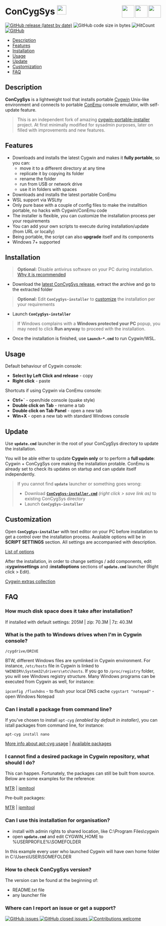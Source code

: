 # ConCygSys <a href="../.."><img height="30" src="https://camo.githubusercontent.com/7710b43d0476b6f6d4b4b2865e35c108f69991f3/68747470733a2f2f7777772e69636f6e66696e6465722e636f6d2f646174612f69636f6e732f6f637469636f6e732f313032342f6d61726b2d6769746875622d3235362e706e67"></a> <a href="https://docs.microsoft.com/en-us/windows/wsl/about" target="_blank"><img align="right" height="40" src="https://wsldownload.azureedge.net/ubuntu.ico"></a> <a href="https://conemu.github.io/" target="_blank"><img align="right" height="40" src="https://upload.wikimedia.org/wikipedia/commons/d/dc/ConEmu_icon.png"></a> <a href="https://www.cygwin.com/" target="_blank"><img align="right" height="40" src="https://upload.wikimedia.org/wikipedia/commons/thumb/2/29/Cygwin_logo.svg/128px-Cygwin_logo.svg.png"></a>

[![GitHub release (latest by date)](https://img.shields.io/github/v/release/zhubanRuban/cygwin-portable?style=flat-square)](../../releases)
![GitHub code size in bytes](https://img.shields.io/github/languages/code-size/zhubanRuban/cygwin-portable?style=flat-square)
![HitCount](http://hits.dwyl.io/zhubanRuban/cygwin-portable.svg)
[![GitHub](https://img.shields.io/github/license/zhubanRuban/cygwin-portable?style=flat-square)](LICENSE)

- [Description](#description)
- [Features](#features)
- [Installation](#installation)
- [Usage](#usage)
- [Update](#update)
- [Customization](#customization)
- [FAQ](#faq)

## Description

**ConCygSys** is a lightweight tool that installs portable [Cygwin](https://www.cygwin.com/) Unix-like environment and connects to portable [ConEmu](https://conemu.github.io/) console emulator, with self-update feature.

> This is an independent fork of amazing [cygwin-portable-installer](https://github.com/vegardit/cygwin-portable-installer) project. At first minimally modified for sysadmin purposes, later on filled with improvements and new features.

## Features

- Downloads and installs the latest Cygwin and makes it **fully portable**, so you can:
  - move it to a different directory at any time
  - replicate it by copying its folder
  - rename the folder
  - run from USB or network drive
  - use it in folders with spaces
- Downloads and installs the latest portable ConEmu
- WSL support via WSLtty
- Only pure base with a couple of config files to make the installtion portable, no hacks with Cygwin/ConEmu code
- The installer is flexible, you can customize the installation process per your requirements
- You can add your own scripts to execute during installation/update (from URL or locally)
- Being portable, the script can also **upgrade** itself and its components
- Windows 7+ supported

## Installation

> **Optional:** Disable antivirus software on your PC during installation. [Why it is recommended](https://cygwin.com/faq/faq.html#faq.using.bloda)

- Download the [latest ConCygSys release](../../releases), extract the archive and go to the extracted folder

> **Optional:** Edit **`ConCygSys-installer`** to [customize](#customization) the installation per your requirements

- Launch **`ConCygSys-installer`**

> If Windows complains with a **Windows protected your PC** popup, you may need to click **Run anyway** to proceed with the installation.

- Once the installation is finished, use **`Launch-*.cmd`** to run Cygwin/WSL.

## Usage

Default behaviour of Cygwin console:

- **Select by Left Click and release** - copy
- **Right click** - paste

Shortcuts if using Cygwin via ConEmu console:

- **Ctrl+\`** - open/hide console (quake style)
- **Double click on Tab** - rename a tab
- **Double click on Tab Panel** - open a new tab
- **Win+X** - open a new tab with standard Windows console

## Update

Use **`update.cmd`** launcher in the root of your ConCygSys directory to update the installation.

You will be able either to update **Cygwin only** or to perform a **full update**: Cygwin + ConCygSys core making the installation protable. ConEmu is already set to check its updates on startup and can update itself independently.

> If you cannot find **`update`** launcher or something goes wrong:
> - Download [**`ConCygSys-installer.cmd`**](../../raw/master/ConCygSys-installer.cmd) *(right click > save link as)* to existing ConCygSys directory
> - Launch **`ConCygSys-installer`**

## Customization

Open **`ConCygSys-installer`** with text editor on your PC before installation to get a control over the installation process. Available options will be in **SCRIPT SETTINGS** section. All settings are accompanied with description.

[List of options](ConCygSys-installer.cmd#L11-L80)

After the installation, in order to change settings / add components, edit **:cygwinsettings** and **:installoptions** sections of **`update.cmd`** launcher (Right click > Edit).

[Cygwin extras collection](https://github.com/zhubanRuban/cygwin-extras)

## FAQ

### How much disk space does it take after installation?

If installed with default settings: 205M | zip: 70.3M | 7z: 40.3M

### What is the path to Windows drives when I'm in Cygwin console?

`/cygdrive/DRIVE`

BTW, different Windows files are symlinked in Cygwin environment. For instance, `/etc/hosts` file in Cygwin is linked to `%WINDIR%\System32\drivers\etc\hosts`. If you go to `/proc/registry` folder, you will see Windows registry structure. Many Windows programs can be executed from Cygwin as well, for instance:

`ipconfig /flushdns` - to flush your local DNS cache
`cygstart "notepad"` - open Windows Notepad

### Сan I install a package from command line?

If you've chosen to install `apt-cyg` *(enabled by default in installer)*, you can istall packages from command line, for instance:

```
apt-cyg install nano
```

[More info about apt-cyg usage](https://github.com/transcode-open/apt-cyg) | [Available packages](https://cygwin.com/packages/package_list.html)

### I cannot find a desired package in Cygwin repository, what should I do?

This can happen. Fortunately, the packages can still be built from source.
Below are some examples for the reference:

[MTR](https://github.com/traviscross/mtr) | [ipmitool](https://stackoverflow.com/questions/12907005/ipmitool-for-windows)

Pre-built packages:

[MTR](https://github.com/zhubanRuban/mtr-mobaxterm-plugin-cygwin) | [ipmitool](https://github.com/zhubanRuban/ipmitool-mobaxterm-plugin-cygwin)

### Can I use this installation for organisation?

- install with admin rights to shared location, like C:\Program Files\cygwin
- open **`update.cmd`** and edit CYGWIN_HOME to %USERPROFILE%\SOMEFOLDER

In this example every user who launched Cygwin will have own home folder in C:\Users\USER\SOMEFOLDER

### How to check ConCygSys version?

The version can be found at the beginning of:
- README.txt file
- any launcher file

### Where can I report an issue or get a support?

[![GitHub issues](https://img.shields.io/github/issues-raw/zhubanRuban/cygwin-portable?style=flat-square) ![GitHub closed issues](https://img.shields.io/github/issues-closed-raw/zhubanRuban/cygwin-portable?style=flat-square) ![Contributions welcome](https://img.shields.io/badge/contributions-welcome-brightgreen.svg?style=flat)](../../issues)
